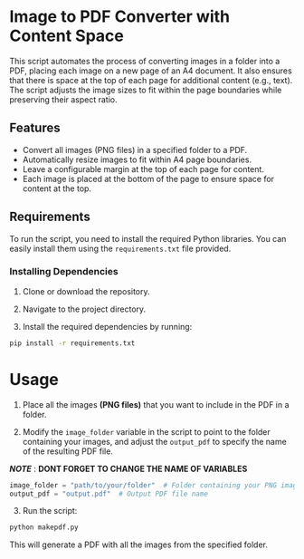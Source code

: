 # Image to PDF Converter with Content Space

This script automates the process of converting images in a folder into a PDF, placing each image on a new page of an A4 document. It also ensures that there is space at the top of each page for additional content (e.g., text). The script adjusts the image sizes to fit within the page boundaries while preserving their aspect ratio.

## Features

- Convert all images (PNG files) in a specified folder to a PDF.
- Automatically resize images to fit within A4 page boundaries.
- Leave a configurable margin at the top of each page for content.
- Each image is placed at the bottom of the page to ensure space for content at the top.

## Requirements

To run the script, you need to install the required Python libraries. You can easily install them using the `requirements.txt` file provided.

### Installing Dependencies

1. Clone or download the repository.

2. Navigate to the project directory.

3. Install the required dependencies by running:

```bash
pip install -r requirements.txt
```

# Usage

1. Place all the images **(PNG files)** that you want to include in the PDF in a folder.

2. Modify the `image_folder` variable in the script to point to the folder containing your images, and adjust the `output_pdf` to specify the name of the resulting PDF file.

**_NOTE_** : **DONT FORGET TO CHANGE THE NAME OF VARIABLES**

```python
image_folder = "path/to/your/folder"  # Folder containing your PNG images
output_pdf = "output.pdf"  # Output PDF file name
```

3. Run the script:

```bash
python makepdf.py
```

This will generate a PDF with all the images from the specified folder.
